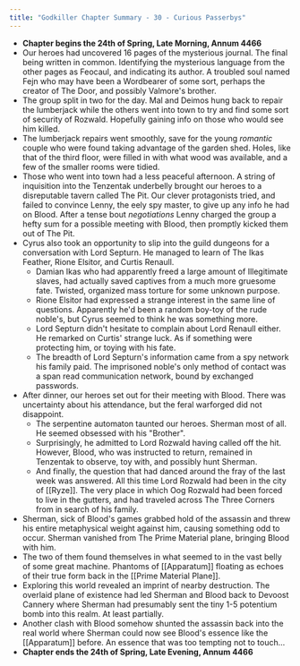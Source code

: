 ```yaml
---
title: "Godkiller Chapter Summary - 30 - Curious Passerbys"
---
```

- **Chapter begins the 24th of Spring, Late Morning, Annum 4466**
- Our heroes had uncovered 16 pages of the mysterious journal. The final being written in common. Identifying the mysterious language from the other pages as Feocaul, and indicating its author. A troubled soul named Fejn who may have been a Wordbearer of some sort, perhaps the creator of The Door, and possibly Valmore's brother.
- The group split in two for the day. Mal and Deimos hung back to repair the lumberjack while the others went into town to try and find some sort of security of Rozwald. Hopefully gaining info on those who would see him killed.
- The lumberjack repairs went smoothly, save for the young *romantic* couple who were found taking advantage of the garden shed. Holes, like that of the third floor, were filled in with what wood was available, and a few of the smaller rooms were tidied.
- Those who went into town had a less peaceful afternoon. A string of inquisition into the Tenzentak underbelly brought our heroes to a disreputable tavern called The Pit. Our clever protagonists tried, and failed to convince Lenny, the eely spy master, to give up any info he had on Blood. After a tense bout *negotiations* Lenny charged the group a hefty sum for a possible meeting with Blood, then promptly kicked them out of The Pit.
- Cyrus also took an opportunity to slip into the guild dungeons for a conversation with Lord Septurn. He managed to learn of The Ikas Feather, Rione Elsitor, and Curtis Renaull.
	- Damian Ikas who had apparently freed a large amount of Illegitimate slaves, had actually saved captives from a much more gruesome fate. Twisted, organized mass torture for some unknown purpose.
	- Rione Elsitor had expressed a strange interest in the same line of questions. Apparently he'd been a random boy-toy of the rude noble's, but Cyrus seemed to think he was something more.
	- Lord Septurn didn't hesitate to complain about Lord Renaull either. He remarked on Curtis' strange luck. As if something were protecting him, or toying with his fate.
	- The breadth of Lord Septurn's information came from a spy network his family paid. The imprisoned noble's only method of contact was a span read communication network, bound by exchanged passwords.
- After dinner, our heroes set out for their meeting with Blood. There was uncertainty about his attendance, but the feral warforged did not disappoint.
	- The serpentine automaton taunted our heroes. Sherman most of all. He seemed obsessed with his "Brother".
	- Surprisingly, he admitted to Lord Rozwald having called off the hit. However, Blood, who was instructed to return, remained in Tenzentak to observe, toy with, and possibly hunt Sherman.
	- And finally, the question that had danced around the fray of the last week was answered. All this time Lord Rozwald had been in the city of [[Ryze]]. The very place in which Oog Rozwald had been forced to live in the gutters, and had traveled across The Three Corners from in search of his family.
- Sherman, sick of Blood's games grabbed hold of the assassin and threw his entire metaphysical weight against him, causing something odd to occur. Sherman vanished from The Prime Material plane, bringing Blood with him.
- The two of them found themselves in what seemed to in the vast belly of some great machine. Phantoms of [[Apparatum]] floating as echoes of their true form back in the [[Prime Material Plane]].
- Exploring this world revealed an imprint of nearby destruction. The overlaid plane of existence had led Sherman and Blood back to Devoost Cannery where Sherman had presumably sent the tiny 1-5 potentium bomb into this realm. At least partially.
- Another clash with Blood somehow shunted the assassin back into the real world where Sherman could now see Blood's essence like the [[Apparatum]] before. An essence that was too tempting not to touch...
- **Chapter ends the 24th of Spring, Late Evening, Annum 4466**
